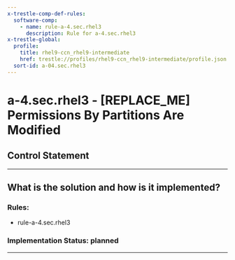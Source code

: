 ```yaml
---
x-trestle-comp-def-rules:
  software-comp:
    - name: rule-a-4.sec.rhel3
      description: Rule for a-4.sec.rhel3
x-trestle-global:
  profile:
    title: rhel9-ccn_rhel9-intermediate
    href: trestle://profiles/rhel9-ccn_rhel9-intermediate/profile.json
  sort-id: a-04.sec.rhel3
---
```


# a-4.sec.rhel3 - \[REPLACE_ME\] Permissions By Partitions Are Modified

## Control Statement

______________________________________________________________________

## What is the solution and how is it implemented?

<!-- For implementation status enter one of: implemented, partial, planned, alternative, not-applicable -->

<!-- Note that the list of rules under ### Rules: is read-only and changes will not be captured after assembly to JSON -->

<!-- Add control implementation description here for control: a-4.sec.rhel3 -->

### Rules:

  - rule-a-4.sec.rhel3

### Implementation Status: planned

______________________________________________________________________
